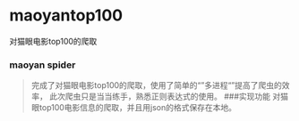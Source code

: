 # maoyantop100
对猫眼电影top100的爬取
### maoyan spider
>完成了对猫眼电影top100的爬取，使用了简单的“”多进程“”提高了爬虫的效率，
>此次爬虫只是当当练手，熟悉正则表达式的使用。
###实现功能
>对猫眼top100电影信息的爬取，并且用json的格式保存在本地。
